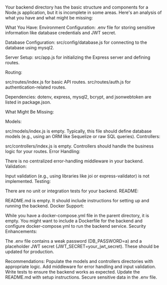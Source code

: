 Your backend directory has the basic structure and components for a Node.js application, but it is incomplete in some areas. Here's an analysis of what you have and what might be missing:

What You Have:
Environment Configuration:
.env file for storing sensitive information like database credentials and JWT secret.

Database Configuration:
src/config/database.js for connecting to the database using mysql2.

Server Setup:
src/app.js for initializing the Express server and defining routes.







Routing:

src/routes/index.js for basic API routes.
src/routes/auth.js for authentication-related routes.


Dependencies:
dotenv, express, mysql2, bcrypt, and jsonwebtoken are listed in package.json.




What Might Be Missing:



Models:

src/models/index.js is empty. Typically, this file should define database models (e.g., using an ORM like Sequelize or raw SQL queries).
Controllers:

src/controllers/index.js is empty. Controllers should handle the business logic for your routes.
Error Handling:

There is no centralized error-handling middleware in your backend.
Validation:

Input validation (e.g., using libraries like joi or express-validator) is not implemented.
Testing:

There are no unit or integration tests for your backend.
README:

README.md is empty. It should include instructions for setting up and running the backend.
Docker Support:

While you have a docker-compose.yml file in the parent directory, it is empty. You might want to include a Dockerfile for the backend and configure docker-compose.yml to run the backend service.
Security Enhancements:

The .env file contains a weak password (DB_PASSWORD=a) and a placeholder JWT secret (JWT_SECRET=your_jwt_secret). These should be updated for production.

Recommendations:
Populate the models and controllers directories with appropriate logic.
Add middleware for error handling and input validation.
Write tests to ensure the backend works as expected.
Update the README.md with setup instructions.
Secure sensitive data in the .env file.